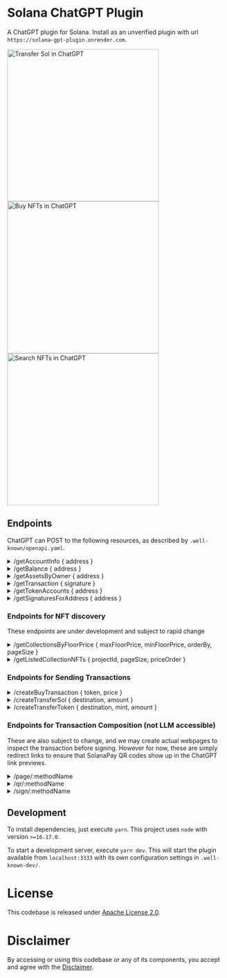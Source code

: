 # Solana ChatGPT Plugin
A ChatGPT plugin for Solana. Install as an unverified plugin with url `https://solana-gpt-plugin.onrender.com`.

<div>
<img width="350" alt="Transfer Sol in ChatGPT" src="https://user-images.githubusercontent.com/7481857/234383403-f92b8aa1-bb11-47d8-89d9-3369192dfdf1.png">
<img width="350" alt="Buy NFTs in ChatGPT" src="https://user-images.githubusercontent.com/7481857/234383690-464172de-a49b-40d1-9bff-74570cbd4e89.png">
<img width="350" alt="Search NFTs in ChatGPT" src="https://user-images.githubusercontent.com/7481857/231182274-40b42f0e-5e5d-4050-9e31-2f75375481c1.png">
</div>

## Endpoints

ChatGPT can POST to the following resources, as described by `.well-known/openapi.yaml`.


<details>
<summary>
/getAccountInfo { address }
</summary>

Returns the output of `getAccountInfo` method from the RPC with buffer data, and if it can be deserialized by its program IDL, then the response payload has additional field called `extended` that has a JSON serialized string of the anchor data. Chat GPT's plugin model seems to be able to read this pretty well.

```json
{
  ...,
  "extended": "{\"authority\":\"8fbqVvpK3Dj7fdP2c8JJhtD7Zy3n9qtwAeGfbkgPu625\",\"numMinted\":50}"
}
```
</details>

<details>
<summary>/getBalance { address }</summary>

Returns
```json
{
  "sol": 0.40296
}
```
</details>

<details>
<summary>/getAssetsByOwner { address }</summary>

Returns the assets returned by the [Metaplex Read API spec](https://github.com/metaplex-foundation/api-specifications/blob/main/specifications/read_api/openrpc_spec.json)
</details>

<details>
<summary>/getTransaction { signature } </summary>

Accepts
```json
{
  "signature": "h51pjmFcn8LkxejofUQoDYkyubUKaB7bNtyMMSCCamSEYRutS2G2vm2w1ERShko8boRqdaaTAs4MR6sGYkTByNF"
}
```

Returns the transaction status metadata for the `getTransaction` method from the Solana RPC.
</details>

<details>
<summary>/getTokenAccounts { address }</summary>

Returns the token accounts owned by a user with an amount > 0. Derived from the `getTokenAccountsByOwner` method on the Solana RPC.

</details>

<details>
<summary>/getSignaturesForAddress { address } </summary>

Returns the transaction signatures returned in `getSignaturesForAddress` method from the Solana RPC.

</details>


### Endpoints for NFT discovery 
These endpoints are under development and subject to rapid change

<details>
<summary>/getCollectionsByFloorPrice { maxFloorPrice, minFloorPrice, orderBy, pageSize } </summary>

Returns
```json
{
  "projects": [
    {
      "id": "<hyperspace-collection-id or pubkey>",
      "desc": "collection description",
      "img": "collection image url",
      "website": "collection website url",
      "floor_price": 0.1
    }
  ],
  "hasMore": true,
  "currentPage'": 1
}
```
</details>

<details>
<summary>/getListedCollectionNFTs { projectId, pageSize, priceOrder }</summary>

Returns LLM friendly response of available NFTs:
```json
{ 
  "listings": [
    {
      "price": 0.1,
      "token": "<token-address-pubkey>",
      "marketplace": "<marketplace-pubkey>"
    }
  ],
  "hasMore": true,
  "currentPage": 1
} 
```
</details>

### Endpoints for Sending Transactions

<details>
<summary> /createBuyTransaction { token, price }</summary>

Right now we are trusting Hyperspace to craft a valid transaction for us. 
In the future we will setup a write interface for programs on Solana to adhere to in order to 
be a target of LLM transaction composition.

Returns
```json
{
  "linkToSign": "<url-to-sign-transaction>" 
}
```
</details>

<details>
<summary> /createTransferSol { destination, amount }</summary>

Creates a transaction to transfer an amount in Sol.

Returns
```json
{
  "linkToSign": "<url-to-sign-transaction>" 
}
```
</details>

<details>
<summary> /createTransferToken { destination, mint, amount }</summary>

Creates a transaction to transfer an amount of token (from the mint).

Returns
```json
{
  "linkToSign": "<url-to-sign-transaction>" 
}
```
</details>

### Endpoints for Transaction Composition (not LLM accessible)

These are also subject to change, and we may create actual webpages to inspect
the transaction before signing. However for now, these are simply redirect links 
to ensure that SolanaPay QR codes show up in the ChatGPT link previews.

<details>
<summary>/page/:methodName</summary>

Returns a webpage with [OpenGraph](https://ogp.me/) metadata that will be rendered in the ChatGPT 
rich link preview. All ChatGPT links should be proxied through this sort of pipeline to maximize
user engagement of links. The `og:image` tag is to `/qr/:methodName` to show a SolanaPay QR code in link previews.

This is currently a blank page, but we may show a preview of the transaction in the future.
</details>

<details>
<summary>/qr/:methodName</summary>

Returns a PNG QR code that has been optimized to show in the particular aspect ratio of ChatGPT plugins. 
This just encodes a SolanaPay link that redirects to `/sign/:methodName`. 
</details>

<details>
<summary>/sign/:methodName</summary>

This is the final redirect link that actually returns transaction bytes in a SolanaPay compatible format
so users can sign transactions that are recommended by ChatGPT.

```json
{
  "transaction": "<base64-encoded-transaction-bytes>"
}
```
</details>

## Development

To install dependencies, just execute `yarn`. This project uses `node` with version `>=16.17.0`.

To start a development server, execute `yarn dev`. This will start the plugin available from `localhost:3333` with its own configuration settings in `.well-known-dev/`.

# License

This codebase is released under [Apache License 2.0](LICENSE.md).

# Disclaimer

By accessing or using this codebase or any of its components, you accept and agree with the [Disclaimer](DISCLAIMER.md).

